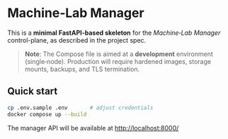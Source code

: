 # Machine‑Lab Manager

This is a **minimal FastAPI-based skeleton** for the *Machine‑Lab Manager* control-plane, as described in the project spec.

> **Note**: The Compose file is aimed at a **development** environment (single‑node). Production will require hardened images, storage mounts, backups, and TLS termination.

## Quick start

```bash
cp .env.sample .env       # adjust credentials
docker compose up --build
```

The manager API will be available at <http://localhost:8000/>
